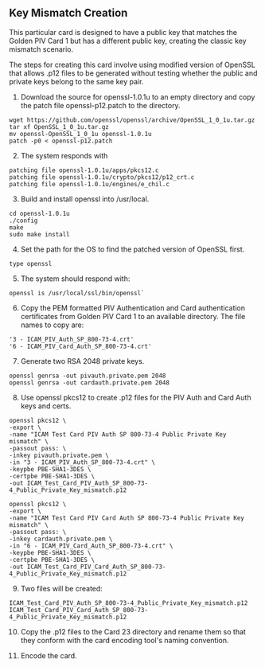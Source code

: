 ## Key Mismatch Creation
This particular card is designed to have a public key that matches the Golden PIV Card 1 but has a different public key, creating the classic key mismatch scenario.

The steps for creating this card involve using modified version of OpenSSL that allows .p12 files to be generated without testing whether the public and private keys belong to the same key pair.

1. Download the source for openssl-1.0.1u to an empty directory and copy the patch file openssl-p12.patch to the directory.
```
wget https://github.com/openssl/openssl/archive/OpenSSL_1_0_1u.tar.gz
tar xf OpenSSL_1_0_1u.tar.gz
mv openssl-OpenSSL_1_0_1u openssl-1.0.1u
patch -p0 < openssl-p12.patch
```
2. The system responds with
```
patching file openssl-1.0.1u/apps/pkcs12.c
patching file openssl-1.0.1u/crypto/pkcs12/p12_crt.c
patching file openssl-1.0.1u/engines/e_chil.c
```
3. Build and install openssl into /usr/local.
```
cd openssl-1.0.1u
./config
make
sudo make install
```
4. Set the path for the OS to find the patched version of OpenSSL first.
```
type openssl
```

5. The system should respond with:
```
openssl is /usr/local/ssl/bin/openssl`
```
6. Copy the PEM formatted PIV Authentication and Card authentication certificates from Golden PIV Card 1 to an available directory.  The file names to copy are:
```
'3 - ICAM_PIV_Auth_SP_800-73-4.crt'
'6 - ICAM_PIV_Card_Auth_SP_800-73-4.crt'
```

7. Generate two RSA 2048 private keys.
```
openssl genrsa -out pivauth.private.pem 2048
openssl genrsa -out cardauth.private.pem 2048
````

8. Use openssl pkcs12 to create .p12 files for the PIV Auth and Card Auth keys and certs.
```
openssl pkcs12 \
-export \
-name "ICAM Test Card PIV Auth SP 800-73-4 Public Private Key mismatch" \
-passout pass: \
-inkey pivauth.private.pem \
-in "3 - ICAM_PIV_Auth_SP_800-73-4.crt" \
-keypbe PBE-SHA1-3DES \
-certpbe PBE-SHA1-3DES \
-out ICAM_Test_Card_PIV_Auth_SP_800-73-4_Public_Private_Key_mismatch.p12
```
```
openssl pkcs12 \
-export \
-name "ICAM Test Card PIV Card Auth SP 800-73-4 Public Private Key mismatch" \
-passout pass: \
-inkey cardauth.private.pem \
-in "6 - ICAM_PIV_Card_Auth_SP_800-73-4.crt" \
-keypbe PBE-SHA1-3DES \
-certpbe PBE-SHA1-3DES \
-out ICAM_Test_Card_PIV_Card_Auth_SP_800-73-4_Public_Private_Key_mismatch.p12
```
9. Two files will be created:
```
ICAM_Test_Card_PIV_Auth_SP_800-73-4_Public_Private_Key_mismatch.p12
ICAM_Test_Card_PIV_Card_Auth_SP_800-73-4_Public_Private_Key_mismatch.p12
```
10. Copy the .p12 files to the Card 23 directory and rename them so that they conform with the card encoding tool's naming convention.

11. Encode the card.
